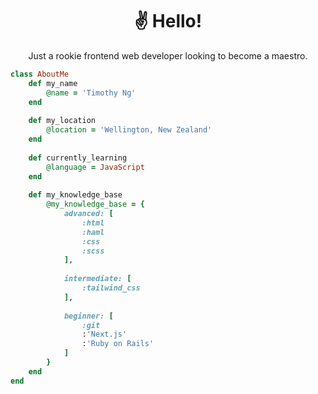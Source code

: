 <div align="center">
<h1>&#9996;&#65039; Hello&excl;</h1>

Just a rookie frontend web developer looking to become a maestro.

</div>

```ruby
class AboutMe
    def my_name
        @name = 'Timothy Ng'
    end
    
    def my_location
        @location = 'Wellington, New Zealand'
    end
    
    def currently_learning
        @language = JavaScript
    end
    
    def my_knowledge_base
        @my_knowledge_base = {
            advanced: [
                :html
                :haml
                :css
                :scss
            ],
            
            intermediate: [
                :tailwind_css
            ],
            
            beginner: [
                :git
                :'Next.js'
                :'Ruby on Rails'
            ]
        }
    end
end
```
